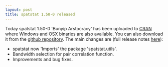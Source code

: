 ```yaml
---
layout: post
title: spatstat 1.50-0 released
---
```


Today spatstat 1.50-0 'Bunyip Arstocracy' has been uploaded to
[CRAN](http://www.cran.r-project.org/web/packages/spatstat/) where
Windows and OSX binaries are also available. You can also download it
from the [github
repository](https://github.com/spatstat/spatstat/releases/tag/v1.50-0).
The main changes are (full release notes
[here](releasenotes/spatstat-1.50-0.html)):

* spatstat now 'Imports' the package 'spatstat.utils'.
* Bandwidth selection for pair correlation function.
* Improvements and bug fixes.
